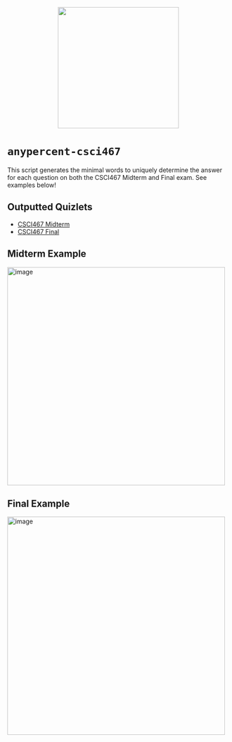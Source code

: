 
<p align="center">
  <img src="https://github.com/user-attachments/assets/0f08945c-c120-434b-92be-7790a8ba3a0b" width=275>
</p>

# `anypercent-csci467`
This script generates the minimal words to uniquely determine the answer for each question on both the CSCI467 Midterm and Final exam. See examples below!

## Outputted Quizlets
- [CSCI467 Midterm](https://quizlet.com/1060851557/any-csci467-midterm-minimal-words-for-unique-answer-flash-cards/)
- [CSCI467 Final](https://quizlet.com/1060852921/any-csci467-final-minimal-words-for-unique-answer-flash-cards/)

## Midterm Example
<img width="495" alt="image" src="https://github.com/user-attachments/assets/533ea204-70b9-478f-99c3-430b2f3f5982" />

## Final Example
<img width="495" alt="image" src="https://github.com/user-attachments/assets/baafd813-1f6b-4c72-a2c8-184d36ed3af4" />
